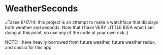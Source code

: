 WeatherSeconds
==============

JTasse 8/17/14: this project is an attempt to make a watchface that displays both weather and seconds.  Note that I have VERY LITTLE IDEA what I am doing at this point, so use any of the code at your own risk :)

NOTE: I have heavily borrowed from futura weather, futura weather redux, and cassio for this app.
